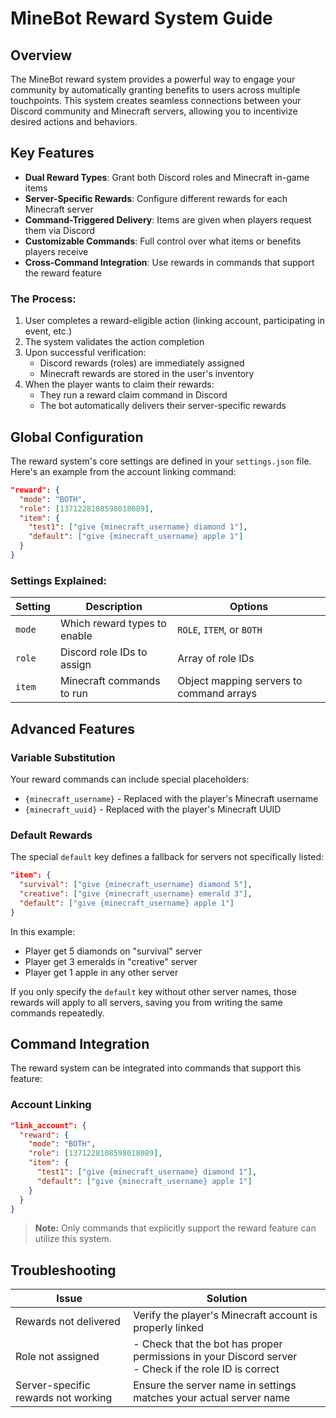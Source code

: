 # MineBot Reward System Guide

## Overview

The MineBot reward system provides a powerful way to engage your community by automatically granting benefits to users across multiple touchpoints. This system creates seamless connections between your Discord community and Minecraft servers, allowing you to incentivize desired actions and behaviors.

## Key Features

- **Dual Reward Types**: Grant both Discord roles and Minecraft in-game items
- **Server-Specific Rewards**: Configure different rewards for each Minecraft server
- **Command-Triggered Delivery**: Items are given when players request them via Discord
- **Customizable Commands**: Full control over what items or benefits players receive
- **Cross-Command Integration**: Use rewards in commands that support the reward feature

### The Process:

1. User completes a reward-eligible action (linking account, participating in event, etc.)
2. The system validates the action completion
3. Upon successful verification:
   - Discord rewards (roles) are immediately assigned
   - Minecraft rewards are stored in the user's inventory
4. When the player wants to claim their rewards:
   - They run a reward claim command in Discord
   - The bot automatically delivers their server-specific rewards

## Global Configuration

The reward system's core settings are defined in your `settings.json` file. Here's an example from the account linking command:

```json
"reward": {
  "mode": "BOTH",
  "role": [1371228108598018089],
  "item": {
    "test1": ["give {minecraft_username} diamond 1"],
    "default": ["give {minecraft_username} apple 1"]
  }
}
```

### Settings Explained:

| Setting | Description                  | Options                                  |
| ------- | ---------------------------- | ---------------------------------------- |
| `mode`  | Which reward types to enable | `ROLE`, `ITEM`, or `BOTH`                |
| `role`  | Discord role IDs to assign   | Array of role IDs                        |
| `item`  | Minecraft commands to run    | Object mapping servers to command arrays |

## Advanced Features

### Variable Substitution

Your reward commands can include special placeholders:

- `{minecraft_username}` - Replaced with the player's Minecraft username
- `{minecraft_uuid}` - Replaced with the player's Minecraft UUID

### Default Rewards

The special `default` key defines a fallback for servers not specifically listed:

```json
"item": {
  "survival": ["give {minecraft_username} diamond 5"],
  "creative": ["give {minecraft_username} emerald 3"],
  "default": ["give {minecraft_username} apple 1"]
}
```

In this example:

- Player get 5 diamonds on "survival" server
- Player get 3 emeralds in "creative" server
- Player get 1 apple in any other server

If you only specify the `default` key without other server names, those rewards will apply to all servers, saving you from writing the same commands repeatedly.

## Command Integration

The reward system can be integrated into commands that support this feature:

### Account Linking

```json
"link_account": {
  "reward": {
    "mode": "BOTH",
    "role": [1371228108598018089],
    "item": {
      "test1": ["give {minecraft_username} diamond 1"],
      "default": ["give {minecraft_username} apple 1"]
    }
  }
}
```

> **Note:** Only commands that explicitly support the reward feature can utilize this system.

## Troubleshooting

| Issue                               | Solution                                                                                                |
| ----------------------------------- | ------------------------------------------------------------------------------------------------------- |
| Rewards not delivered               | Verify the player's Minecraft account is properly linked                                                |
| Role not assigned                   | - Check that the bot has proper permissions in your Discord server<br>- Check if the role ID is correct |
| Server-specific rewards not working | Ensure the server name in settings matches your actual server name                                      |
